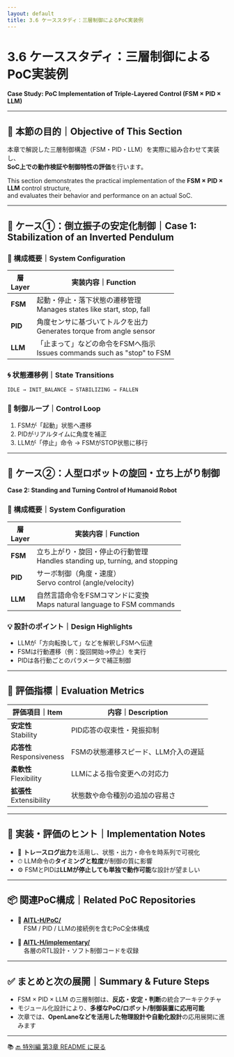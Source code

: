 ```yaml
---
layout: default
title: 3.6 ケーススタディ：三層制御によるPoC実装例
---
```


# 3.6 ケーススタディ：三層制御によるPoC実装例  
**Case Study: PoC Implementation of Triple-Layered Control (FSM × PID × LLM)**

---

## 🎯 本節の目的｜Objective of This Section

本章で解説した三層制御構造（FSM・PID・LLM）を実際に組み合わせて実装し、  
**SoC上での動作検証や制御特性の評価**を行います。

This section demonstrates the practical implementation of the **FSM × PID × LLM** control structure,  
and evaluates their behavior and performance on an actual SoC.

---

## 🧪 ケース①：倒立振子の安定化制御｜Case 1: Stabilization of an Inverted Pendulum

### 📌 構成概要｜System Configuration

| 層<br>Layer | 実装内容｜Function |
|-------------|--------------------|
| **FSM**     | 起動・停止・落下状態の遷移管理<br>Manages states like start, stop, fall |
| **PID**     | 角度センサに基づいてトルクを出力<br>Generates torque from angle sensor |
| **LLM**     | 「止まって」などの命令をFSMへ指示<br>Issues commands such as "stop" to FSM |

### 🌀 状態遷移例｜State Transitions

```text
IDLE → INIT_BALANCE → STABILIZING → FALLEN
```

### 🔁 制御ループ｜Control Loop

1. FSMが「起動」状態へ遷移  
2. PIDがリアルタイムに角度を補正  
3. LLMが「停止」命令 → FSMがSTOP状態に移行

---

## 🤖 ケース②：人型ロボットの旋回・立ち上がり制御  
**Case 2: Standing and Turning Control of Humanoid Robot**

### 📌 構成概要｜System Configuration

| 層<br>Layer | 実装内容｜Function |
|-------------|--------------------|
| **FSM**     | 立ち上がり・旋回・停止の行動管理<br>Handles standing up, turning, and stopping |
| **PID**     | サーボ制御（角度・速度）<br>Servo control (angle/velocity) |
| **LLM**     | 自然言語命令をFSMコマンドに変換<br>Maps natural language to FSM commands |

### 💡 設計のポイント｜Design Highlights

- LLMが「方向転換して」などを解釈しFSMへ伝達  
- FSMは行動遷移（例：旋回開始→停止）を実行  
- PIDは各行動ごとのパラメータで補正制御

---

## 🧭 評価指標｜Evaluation Metrics

| 評価項目｜Item | 内容｜Description |
|--------------|----------------|
| **安定性**<br>Stability | PID応答の収束性・発振抑制 |
| **応答性**<br>Responsiveness | FSMの状態遷移スピード、LLM介入の遅延 |
| **柔軟性**<br>Flexibility | LLMによる指令変更への対応力 |
| **拡張性**<br>Extensibility | 状態数や命令種別の追加の容易さ |

---

## 📝 実装・評価のヒント｜Implementation Notes

- 🧾 **トレースログ出力**を活用し、状態・出力・命令を時系列で可視化  
- ⏱ LLM命令の**タイミングと粒度**が制御の質に影響  
- ⚙ FSMとPIDは**LLMが停止しても単独で動作可能**な設計が望ましい

---

## 📦 関連PoC構成｜Related PoC Repositories

- 🔗 [**AITL-H/PoC/**](https://github.com/Samizo-AITL/AITL-H/tree/main/PoC)  
　FSM / PID / LLMの接続例を含むPoC全体構成

- 🔗 [**AITL-H/implementary/**](https://github.com/Samizo-AITL/AITL-H/tree/main/implementary)  
　各層のRTL設計・ソフト制御コードを収録

---

## ✅ まとめと次の展開｜Summary & Future Steps

- FSM × PID × LLM の三層制御は、**反応・安定・判断**の統合アーキテクチャ
- モジュール化設計により、**多様なPoC/ロボット/制御装置に応用可能**
- 次章では、**OpenLaneなどを活用した物理設計や自動化設計**の応用展開に進みます

---

📚 [🔙 特別編 第3章 README に戻る](../README.md)
